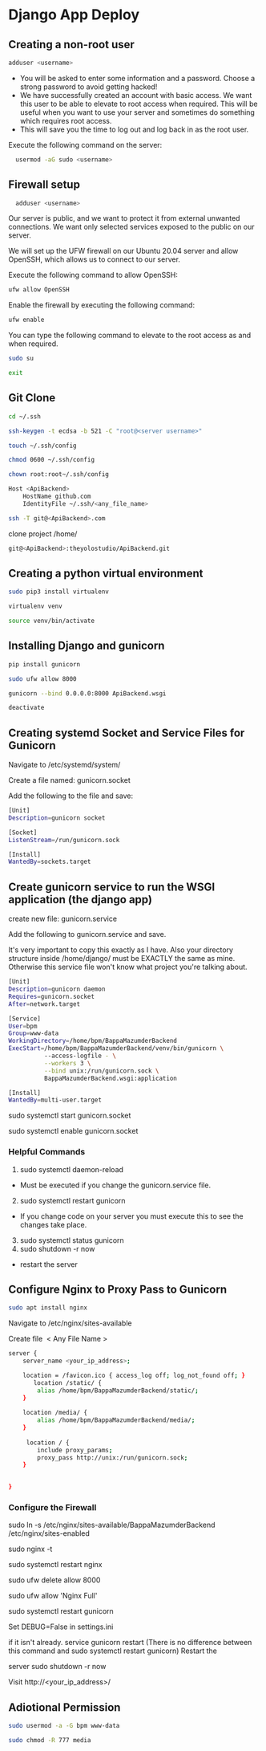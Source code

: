 # Django App Deploy


## Creating a non-root user
```bash
adduser <username>
```
- You will be asked to enter some information and a password. Choose a strong password to avoid getting hacked!
- We have successfully created an account with basic access. We want this user to be able to elevate to root access when required. This will be useful when you want to use your server and sometimes do something which requires root access.
- This will save you the time to log out and log back in as the root user.

Execute the following command on the server:
```bash
  usermod -aG sudo <username>
```

## Firewall setup
```bash
  adduser <username>
```
Our server is public, and we want to protect it from external unwanted connections. We want only selected services exposed to the public on our server.

We will set up the UFW firewall on our Ubuntu 20.04 server and allow OpenSSH, which allows us to connect to our server.

Execute the following command to allow OpenSSH:
```bash
ufw allow OpenSSH
```

Enable the firewall by executing the following command:
```bash
ufw enable
```

You can type the following command to elevate to the root access as and when required.
```bash
sudo su
```

```bash
exit
```

## Git Clone
```bash
cd ~/.ssh
```
```bash
ssh-keygen -t ecdsa -b 521 -C "root@<server username>"
```
```bash
touch ~/.ssh/config
```
```bash
chmod 0600 ~/.ssh/config
```
```bash
chown root:root~/.ssh/config
```

```bash
Host <ApiBackend>
    HostName github.com
    IdentityFile ~/.ssh/<any_file_name>
```

```bash
ssh -T git@<ApiBackend>.com
```
clone project /home/<username>
```bash
git@<ApiBackend>:theyolostudio/ApiBackend.git
```


## Creating a python virtual environment
```bash
sudo pip3 install virtualenv
```
```bash
virtualenv venv
```
```bash
source venv/bin/activate
```

## Installing Django and gunicorn
```bash
pip install gunicorn
```
```bash
sudo ufw allow 8000
```
```bash
gunicorn --bind 0.0.0.0:8000 ApiBackend.wsgi
```
```bash
deactivate
```

## Creating systemd Socket and Service Files for Gunicorn

Navigate to /etc/systemd/system/

Create a file named: gunicorn.socket

Add the following to the file and save:

```bash
[Unit]
Description=gunicorn socket

[Socket]
ListenStream=/run/gunicorn.sock

[Install]
WantedBy=sockets.target
```

## Create gunicorn service to run the WSGI application (the django app)

create new file: gunicorn.service

Add the following to gunicorn.service and save.

It's very important to copy this exactly as I have. Also your directory structure inside /home/django/ must be EXACTLY the same as mine. Otherwise this service file won't know what project you're talking about.


```bash
[Unit]
Description=gunicorn daemon
Requires=gunicorn.socket
After=network.target

[Service]
User=bpm
Group=www-data
WorkingDirectory=/home/bpm/BappaMazumderBackend
ExecStart=/home/bpm/BappaMazumderBackend/venv/bin/gunicorn \
          --access-logfile - \
          --workers 3 \
          --bind unix:/run/gunicorn.sock \
          BappaMazumderBackend.wsgi:application

[Install]
WantedBy=multi-user.target
```

sudo systemctl start gunicorn.socket

sudo systemctl enable gunicorn.socket

### Helpful Commands
1. sudo systemctl daemon-reload
  - Must be executed if you change the gunicorn.service file.
2. sudo systemctl restart gunicorn
- If you change code on your server you must execute this to see the changes take place.
3. sudo systemctl status gunicorn
4. sudo shutdown -r now
- restart the server

## Configure Nginx to Proxy Pass to Gunicorn
```bash
sudo apt install nginx
```
Navigate to /etc/nginx/sites-available

Create file  < Any File Name >

```bash
server {
    server_name <your_ip_address>;

    location = /favicon.ico { access_log off; log_not_found off; }
       location /static/ {
        alias /home/bpm/BappaMazumderBackend/static/;
    }
	
	location /media/ {
		alias /home/bpm/BappaMazumderBackend/media/;
	}
    
     location / {
        include proxy_params;
        proxy_pass http://unix:/run/gunicorn.sock;
    }
    

}
```

### Configure the Firewall
sudo ln -s /etc/nginx/sites-available/BappaMazumderBackend  /etc/nginx/sites-enabled

sudo nginx -t

sudo systemctl restart nginx

sudo ufw delete allow 8000

sudo ufw allow 'Nginx Full'

sudo systemctl restart gunicorn

Set DEBUG=False in settings.ini 

if it isn't already.
service gunicorn restart (There is no difference between this command and sudo systemctl restart gunicorn)
Restart the 

server sudo shutdown -r now


Visit http://<your_ip_address>/

## Adiotional Permission
```bash
sudo usermod -a -G bpm www-data
```
```bash
sudo chmod -R 777 media
```












